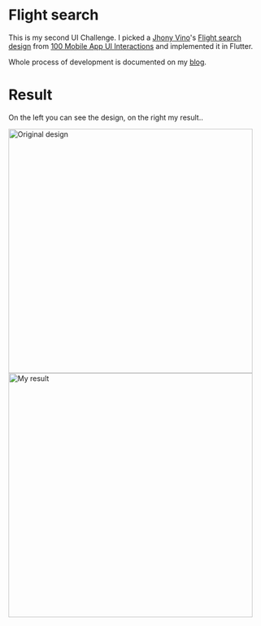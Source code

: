 # Flight search

This is my second UI Challenge. I picked a [Jhony Vino](https://www.behance.net/johnyvino)'s [Flight search design](https://mir-s3-cdn-cf.behance.net/project_modules/max_1200/e36a3e53917017.594779c56ecbf.gif) from [100 Mobile App UI Interactions](https://www.behance.net/gallery/53917017/100-Best-Mobile-App-Interaction) and implemented it in Flutter.  

Whole process of development is documented on my [blog](https://marcinszalek.pl/flutter/ui-challenge-flight-search/).

# Result
On the left you can see the design, on the right my result..

<img src="https://github.com/MarcinusX/flutter_ui_challenge_flight_search/blob/master/screenshots/design.gif" alt="Original design" height="480"/> <img src="https://github.com/MarcinusX/flutter_ui_challenge_flight_search/blob/master/screenshots/implementation_2.gif" alt="My result" height="480"/>

